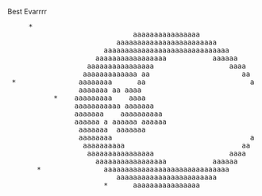 Best Evarrrr
<pre>
     *                                                            *
                              aaaaaaaaaaaaaaaa               *
                          aaaaaaaaaaaaaaaaaaaaaaaa
                       aaaaaaaaaaaaaaaaaaaaaaaaaaaaaa
                     aaaaaaaaaaaaaaaaa           aaaaaa
                   aaaaaaaaaaaaaaaa                  aaaa
                  aaaaaaaaaaaaa aa                      aa
 *               aaaaaaaa      aa                         a
                 aaaaaaa aa aaaa
           *    aaaaaaaaa    aaaa
                aaaaaaaaaaa aaaaaaa                               *
                aaaaaaa    aaaaaaaaaa
                aaaaaa a aaaaaa aaaaaa
                 aaaaaaa  aaaaaaa
                 aaaaaaaa                                 a
                  aaaaaaaaaa                            aa
                   aaaaaaaaaaaaaaaa                  aaaa
                     aaaaaaaaaaaaaaaaa           aaaaaa        *
       *               aaaaaaaaaaaaaaaaaaaaaaaaaaaaaa
                          aaaaaaaaaaaaaaaaaaaaaaaa
                       *      aaaaaaaaaaaaaaaa

</pre>